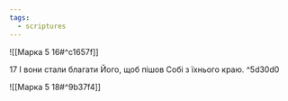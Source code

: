```yaml
---
tags:
  - scriptures
---
```


![[Марка 5 16#^c1657f]]

17 І вони стали благати Його, щоб пішов Собі з їхнього краю. ^5d30d0

![[Марка 5 18#^9b37f4]]